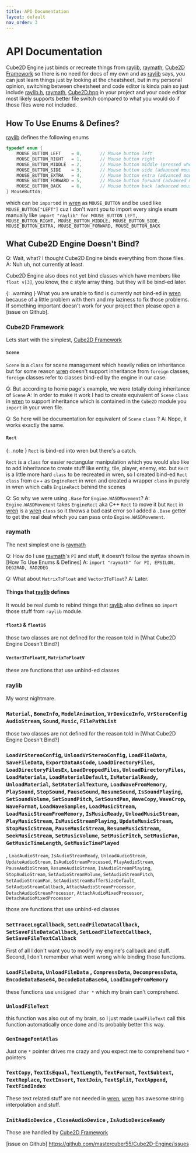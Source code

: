 ```yaml
---
title: API Documentation
layout: default
nav_order: 3
---
```


# API Documentation

Cube2D Engine just binds or recreate things from [raylib], [raymath], [Cube2D Framework] so there is no need for docs of my own and as [raylib] says, you can just learn things just by looking at the cheatsheet, but in my personal opinion, switching between cheetsheet and code editor is kinda pain so just include [raylib.h], [raymath], [Cube2D.hpp] in your project and your code editor most likely supports better file switch compared to what you would do if those files were not included.

## How To Use Enums & Defines?
[raylib] defines the following enums
```c 
typedef enum {
    MOUSE_BUTTON_LEFT    = 0,       // Mouse button left
    MOUSE_BUTTON_RIGHT   = 1,       // Mouse button right
    MOUSE_BUTTON_MIDDLE  = 2,       // Mouse button middle (pressed wheel)
    MOUSE_BUTTON_SIDE    = 3,       // Mouse button side (advanced mouse device)
    MOUSE_BUTTON_EXTRA   = 4,       // Mouse button extra (advanced mouse device)
    MOUSE_BUTTON_FORWARD = 5,       // Mouse button forward (advanced mouse device)
    MOUSE_BUTTON_BACK    = 6,       // Mouse button back (advanced mouse device)
} MouseButton;
```

which can be `import`ed in [wren] as `MOUSE_BUTTON` and be used like `MOUSE_BUTTON["LEFT"]` cuz I don't want you to import every single enum manually like `import "raylib" for MOUSE_BUTTON_LEFT, MOUSE_BUTTON_RIGHT, MOUSE_BUTTON_MIDDLE, MOUSE_BUTTON_SIDE, MOUSE_BUTTON_EXTRA, MOUSE_BUTTON_FORWARD, MOUSE_BUTTON_BACK`

## What Cube2D Engine Doesn't Bind?

Q: Wait, what? I thought Cube2D Engine binds everything from those files.
A: Nuh uh, not currently at least.

Cube2D Engine also does not yet bind classes which have members like `float v[3]`, you know, the c style array thing. but they will be bind-ed later.

{: .warning }
What you are unable to find is currently not bind-ed in [wren] because of a little problem with them and my laziness to fix those problems. If something important doesn't work for your project then please open a [issue on Github].

### Cube2D Framework
Lets start with the simplest, [Cube2D Framework]

#### `Scene`
`Scene` is a `class` for scene management which heavily relies on inheritance but for some reason [wren] doesn't support inheritance from `foreign` classes, `foreign` classes refer to classes bind-ed by the engine in our case.

Q: But according to home page's example, we were totally doing inheritance of `Scene`
A: In order to make it work I had to create equivalent of `Scene` `class` in [wren] to support inheritance which is contained in the `Cube2D` module you `import` in your wren file. 

Q: So here will be documentation for equivalent of `Scene` `class` ?
A: Nope, it works exactly the same.

#### `Rect`

{: .note }
`Rect` is bind-ed into wren but there's a catch.

`Rect` is a `class` for easier rectangular manipulation which you would also like to add inheritance to create stuff like entity, tile, player, enemy, etc. but `Rect` is a little more hard `class` to be recreated in wren, so I created bind-ed `Rect` `class` from c++ as `EngineRect` in wren and created a wrapper `class` in purely in wren which calls `EngineRect` behind the scenes   


Q: So why we were using `.Base` for `Engine.WASDMovement`?
A: `Engine.WASDMovement` takes `EngineRect` aka C++ `Rect` to move it but `Rect` in [wren] is a [wren] `class` so it throws a bad cast error so I added a `.Base` getter to get the real deal which you can pass onto `Engine.WASDMovement`.

### raymath

The next simplest one is [raymath] 

Q: How do I use [raymath]'s `PI` and stuff, it doesn't follow the syntax shown in [How To Use Enums & Defines]
A: `import "raymath" for PI, EPSILON, DEG2RAD, RAD2DEG`

Q: What about `MatrixToFloat` and `Vector3ToFloat`?
A: Later.

#### Things that [raylib] defines
It would be real dumb to rebind things that [raylib] also defines so `import` those stuff from `raylib` module.

#### `float3` & `float16`
those two classes are not defined for the reason told in [What Cube2D Engine Doesn't Bind?]

#### `Vector3ToFloatV`, `MatrixToFloatV`
these are functions that use unbind-ed classes

### raylib
My worst nightmare.

### `Material`, `BoneInfo`, `ModelAnimation`, `VrDeviceInfo`, `VrSteroConfig` `AudioStream`, `Sound`, `Music`, `FilePathList`
those two classes are not defined for the reason told in [What Cube2D Engine Doesn't Bind?]

### `LoadVrStereoConfig`, `UnloadVrStereoConfig`, `LoadFileData`, `SaveFileData`, `ExportDataAsCode`, `LoadDirectoryFiles`, `LoadDirectoryFilesEx`, `LoadDroppedFiles`, `UnloadDirectoryFiles`, `LoadMaterials`, `LoadMaterialDefault`, `IsMaterialReady`, `UnloadMaterial`, `SetMaterialTexture`, `LoadWaveFromMemory`, `PlaySound`, `StopSound`, `PauseSound`, `ResumeSound`, `IsSoundPlaying`, `SetSoundVolume`, `SetSoundPitch`, `SetSoundPan`, `WaveCopy`, `WaveCrop`, `WaveFormat`, `LoadWaveSamples`, `LoadMusicStream`, `LoadMusicStreamFromMemory`, `IsMusicReady`, `UnloadMusicStream`, `PlayMusicStream`, `IsMusicStreamPlaying`, `UpdateMusicStream`, `StopMusicStream`, `PauseMusicStream`, `ResumeMusicStream`, `SeekMusicStream`, `SetMusicVolume`, `SetMusicPitch`, `SetMusicPan`, `GetMusicTimeLength`, `GetMusicTimePlayed`
, `LoadAudioStream`, `IsAudioStreamReady`, `UnloadAudioStream`, `UpdateAudioStream`, `IsAudioStreamProcessed`, `PlayAudioStream`, `PauseAudioStream`, `ResumeAudioStream`, `IsAudioStreamPlaying`, `StopAudioStream`, `SetAudioStreamVolume`, `SetAudioStreamPitch`, `SetAudioStreamPan`, `SetAudioStreamBufferSizeDefault`, `SetAudioStreamCallback`, `AttachAudioStreamProcessor`, `DetachAudioStreamProcessor`, `AttachAudioMixedProcessor`, `DetachAudioMixedProcessor`

those are functions that use unbind-ed classes

### `SetTraceLogCallback`, `SetLoadFileDataCallback`, `SetSaveFileDataCallback`, `SetLoadFileTextCallback`, `SetSaveFileTextCallback`
First of all I don't want you to modify my engine's callback and stuff.
Second, I don't remember what went wrong while binding those functions.

### `LoadFileData`, `UnloadFileData` , `CompressData`, `DecompressData`, `EncodeDataBase64`, `DecodeDataBase64`, `LoadImageFromMemory`
these functions use `unsigned char *` which my brain can't comprehend.

### `UnloadFileText`
this function was also out of my brain, so I just made `LoadFileText` call this function automatically once done and its probably better this way.

### `GenImageFontAtlas`
Just one `*` pointer drives me crazy and you expect me to comprehend two `*` pointers

### `TextCopy`, `TextIsEqual`, `TextLength`, `TextFormat`, `TextSubtext`, `TextReplace`, `TextInsert`, `TextJoin`, `TextSplit`, `TextAppend`, `TextFindIndex`
These text related stuff are not needed in [wren], [wren] has awesome string interpolation and stuff.

### `InitAudioDevice` , `CloseAudioDevice` , `IsAudioDeviceReady`
Those are handled by [Cube2D Framework]

[raylib]: https://raylib.com
[raymath]: https://github.com/raysan5/raylib/blob/master/src/raylib.h
[Cube2D Framework]: https://github.com/mastercuber55/Cube2D-Framework
[raylib.h]: https://github.com/raysan5/raylib/blob/master/src/raylib.h
[Cube2D.hpp]: https://github.com/mastercuber55/Cube2D-Framework/blob/main/Cube2D.hpp
[wren]: https://wren.io
[issue on Github] https://github.com/mastercuber55/Cube2D-Engine/issues